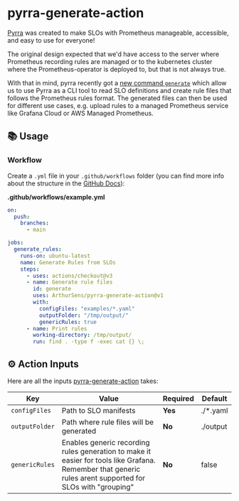 # pyrra-generate-action

[Pyrra](https://github.com/pyrra-dev/pyrra) was created to make SLOs with Prometheus manageable, accessible, and easy to use for everyone!

The original design expected that we'd have access to the server where Prometheus recording rules are managed or to the kubernetes cluster where the Prometheus-operator is deployed to, but that is not always true.

With that in mind, pyrra recently got a [new command `generate`](https://github.com/pyrra-dev/pyrra/pull/361) which allow us to use Pyrra as a CLI tool to read SLO definitions and create rule files that follows the Prometheus rules format. The generated files can then be used for different use cases, e.g. upload rules to a managed Prometheus service like Grafana Cloud or AWS Managed Prometheus.

## 📚 Usage

### Workflow

Create a `.yml` file in your `.github/workflows` folder (you can find more info about the structure in the [GitHub Docs](https://docs.github.com/en/free-pro-team@latest/actions/reference/workflow-syntax-for-github-actions)):

**.github/workflows/example.yml**

```yml
on:
  push:
    branches:
      - main

jobs:
  generate_rules:
    runs-on: ubuntu-latest
    name: Generate Rules from SLOs
    steps:
      - uses: actions/checkout@v3
      - name: Generate rule files
        id: generate
        uses: ArthurSens/pyrra-generate-action@v1
        with:
          configFiles: "examples/*.yaml"
          outputFolder: "/tmp/output/"
          genericRules: true
      - name: Print rules
        working-directory: /tmp/output/
        run: find . -type f -exec cat {} \;
```

## ⚙️ Action Inputs

Here are all the inputs [pyrra-generate-action](https://github.com/ArthurSens/pyrra-generate-action) takes:

| Key | Value | Required | Default |
| ------------- | ------------- | ------------- | ------------- |
| `configFiles` | Path to SLO manifests | **Yes** | ./*.yaml |
| `outputFolder` | Path where rule files will be generated | **No** | ./output |
| `genericRules` | Enables generic recording rules generation to make it easier for tools like Grafana. Remember that generic rules arent supported for SLOs with "grouping" | **No** | false |

